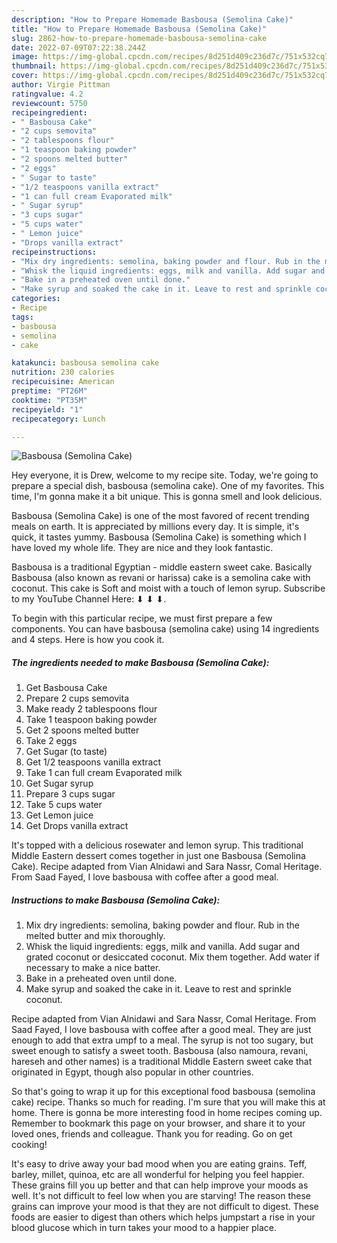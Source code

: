 ```yaml
---
description: "How to Prepare Homemade Basbousa (Semolina Cake)"
title: "How to Prepare Homemade Basbousa (Semolina Cake)"
slug: 2862-how-to-prepare-homemade-basbousa-semolina-cake
date: 2022-07-09T07:22:38.244Z
image: https://img-global.cpcdn.com/recipes/8d251d409c236d7c/751x532cq70/basbousa-semolina-cake-recipe-main-photo.jpg
thumbnail: https://img-global.cpcdn.com/recipes/8d251d409c236d7c/751x532cq70/basbousa-semolina-cake-recipe-main-photo.jpg
cover: https://img-global.cpcdn.com/recipes/8d251d409c236d7c/751x532cq70/basbousa-semolina-cake-recipe-main-photo.jpg
author: Virgie Pittman
ratingvalue: 4.2
reviewcount: 5750
recipeingredient:
- " Basbousa Cake"
- "2 cups semovita"
- "2 tablespoons flour"
- "1 teaspoon baking powder"
- "2 spoons melted butter"
- "2 eggs"
- " Sugar to taste"
- "1/2 teaspoons vanilla extract"
- "1 can full cream Evaporated milk"
- " Sugar syrup"
- "3 cups sugar"
- "5 cups water"
- " Lemon juice"
- "Drops vanilla extract"
recipeinstructions:
- "Mix dry ingredients: semolina, baking powder and flour. Rub in the melted butter and mix thoroughly."
- "Whisk the liquid ingredients: eggs, milk and vanilla. Add sugar and grated coconut or desiccated coconut. Mix them together. Add water if necessary to make a nice batter."
- "Bake in a preheated oven until done."
- "Make syrup and soaked the cake in it. Leave to rest and sprinkle coconut."
categories:
- Recipe
tags:
- basbousa
- semolina
- cake

katakunci: basbousa semolina cake 
nutrition: 230 calories
recipecuisine: American
preptime: "PT26M"
cooktime: "PT35M"
recipeyield: "1"
recipecategory: Lunch

---
```



![Basbousa (Semolina Cake)](https://img-global.cpcdn.com/recipes/8d251d409c236d7c/751x532cq70/basbousa-semolina-cake-recipe-main-photo.jpg)

Hey everyone, it is Drew, welcome to my recipe site. Today, we're going to prepare a special dish, basbousa (semolina cake). One of my favorites. This time, I'm gonna make it a bit unique. This is gonna smell and look delicious.

Basbousa (Semolina Cake) is one of the most favored of recent trending meals on earth. It is appreciated by millions every day. It is simple, it's quick, it tastes yummy. Basbousa (Semolina Cake) is something which I have loved my whole life. They are nice and they look fantastic.

Basbousa is a traditional Egyptian - middle eastern sweet cake. Basically Basbousa (also known as revani or harissa) cake is a semolina cake with coconut. This cake is Soft and moist with a touch of lemon syrup. Subscribe to my YouTube Channel Here: ⬇ ⬇ ⬇.


To begin with this particular recipe, we must first prepare a few components. You can have basbousa (semolina cake) using 14 ingredients and 4 steps. Here is how you cook it.

<!--inarticleads1-->

##### The ingredients needed to make Basbousa (Semolina Cake):

1. Get  Basbousa Cake
1. Prepare 2 cups semovita
1. Make ready 2 tablespoons flour
1. Take 1 teaspoon baking powder
1. Get 2 spoons melted butter
1. Take 2 eggs
1. Get  Sugar (to taste)
1. Get 1/2 teaspoons vanilla extract
1. Take 1 can full cream Evaporated milk
1. Get  Sugar syrup
1. Prepare 3 cups sugar
1. Take 5 cups water
1. Get  Lemon juice
1. Get Drops vanilla extract


It&#39;s topped with a delicious rosewater and lemon syrup. This traditional Middle Eastern dessert comes together in just one Basbousa (Semolina Cake). Recipe adapted from Vian Alnidawi and Sara Nassr, Comal Heritage. From Saad Fayed, I love basbousa with coffee after a good meal. 

<!--inarticleads2-->

##### Instructions to make Basbousa (Semolina Cake):

1. Mix dry ingredients: semolina, baking powder and flour. Rub in the melted butter and mix thoroughly.
1. Whisk the liquid ingredients: eggs, milk and vanilla. Add sugar and grated coconut or desiccated coconut. Mix them together. Add water if necessary to make a nice batter.
1. Bake in a preheated oven until done.
1. Make syrup and soaked the cake in it. Leave to rest and sprinkle coconut.


Recipe adapted from Vian Alnidawi and Sara Nassr, Comal Heritage. From Saad Fayed, I love basbousa with coffee after a good meal. They are just enough to add that extra umpf to a meal. The syrup is not too sugary, but sweet enough to satisfy a sweet tooth. Basbousa (also namoura, revani, hareseh and other names) is a traditional Middle Eastern sweet cake that originated in Egypt, though also popular in other countries. 

So that's going to wrap it up for this exceptional food basbousa (semolina cake) recipe. Thanks so much for reading. I'm sure that you will make this at home. There is gonna be more interesting food in home recipes coming up. Remember to bookmark this page on your browser, and share it to your loved ones, friends and colleague. Thank you for reading. Go on get cooking!

It's easy to drive away your bad mood when you are eating grains. Teff, barley, millet, quinoa, etc are all wonderful for helping you feel happier. These grains fill you up better and that can help improve your moods as well. It's not difficult to feel low when you are starving! The reason these grains can improve your mood is that they are not difficult to digest. These foods are easier to digest than others which helps jumpstart a rise in your blood glucose which in turn takes your mood to a happier place.
